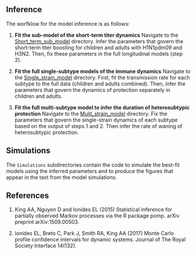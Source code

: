 ## Inference

The worfklow for the model inference is as follows:

1. **Fit the sub-model of the short-term titer dynamics** Navigate to the [Short_term_sub_model](./Short_term_sub_model) directory. Infer the parameters that govern the short-term titer boosting for children and adults with H1N1pdm09 and H3N2. Then, fix these parameters in the full longitudinal models (step 2).

2. **Fit the full single-subtype models of the immune dynamics** Navigate to the [Single_strain_model](./Single_strain_model) directory. First, fit the transmission rate for each subtype to the full data (children and adults combined). Then, infer the parameters that govern the dynamics of protection separately in children and adults. 

3. **Fit the full multi-subtype model to infer the duration of heterosubtypic protection** Navigate to the [Mulit_strain_model](./Multi_strain_model) directory. Fix the parameters that govern the single-strain dynamics of each subtype based on the output of steps 1 and 2. Then infer the rate of waning of heterosubtypic protection. 

## Simulations
The `Simulations` subdirectories contain the code to simulate the best-fit models using the inferred parameters and to produce the figures that appear in the text from the model simulations.

## References
1. King AA, Nguyen D and Ionides EL (2015) Statistical inference for partially observed Markov processes via the R package pomp. arXiv preprint arXiv:1509.00503.

2. Ionides EL, Breto C, Park J, Smith RA, King AA (2017) Monte Carlo profile confidence
 intervals for dynamic systems. Journal of The Royal Society Interface 14(132).
 



